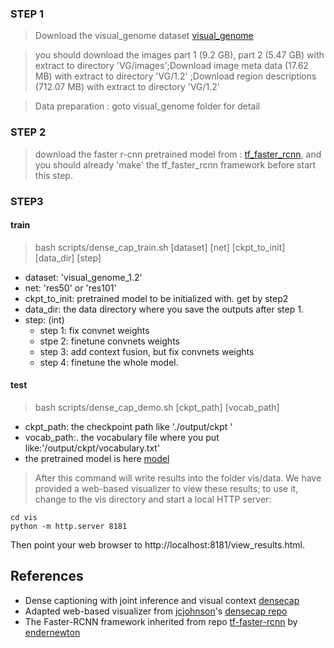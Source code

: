 ### STEP 1


> Download the visual_genome dataset [visual_genome](http://visualgenome.org/)

> you should download the images part 1 (9.2 GB), part 2 (5.47 GB) with extract to directory 'VG/images';Download image meta data (17.62 MB) with extract to directory 'VG/1.2' ;Download region descriptions (712.07 MB) with extract to directory  'VG/1.2'  

> Data preparation : goto visual_genome folder for detail


### STEP 2


> download the faster r-cnn pretrained model from : [tf_faster_rcnn](https://github.com/endernewton/tf-faster-rcnn), and you should already 'make' the tf_faster_rcnn framework before start this step.

### STEP3

#### train
>  bash scripts/dense_cap_train.sh [dataset] [net] [ckpt_to_init] [data_dir] [step]


* dataset: 'visual_genome_1.2'
* net: 'res50' or 'res101'
* ckpt_to_init: pretrained model to be initialized with. get by step2
* data_dir: the data directory where you save the outputs after step 1.
* step: (int)
    - step 1: fix convnet weights
    - stpe 2: finetune convnets weights
    - step 3: add context fusion, but fix convnets weights
    - step 4: finetune the whole model.

#### test
> bash scripts/dense_cap_demo.sh [ckpt_path] [vocab_path]

* ckpt_path: the checkpoint path like './output/ckpt '
* vocab_path:. the vocabulary file where you put like:'/output/ckpt/vocabulary.txt'
* the pretrained model is here [model](https://drive.google.com/drive/folders/1AXlZREmP7fVi5qtHRWPyYwxiI4XpHle1?usp=sharing)

> After this command will write results into the folder vis/data. We have provided a web-based visualizer to view these results; to use it, change to the vis directory and start a local HTTP server:

```
cd vis
python -m http.server 8181
```
Then point your web browser to http://localhost:8181/view_results.html.



## References
* Dense captioning with joint inference and visual context [densecap](https://github.com/linjieyangsc/densecap)
* Adapted web-based visualizer from [jcjohnson](https://github.com/jcjohnson)'s [densecap repo](https://github.com/jcjohnson/densecap)
* The Faster-RCNN framework inherited from repo [tf-faster-rcnn](https://github.com/endernewton/tf-faster-rcnn) by [endernewton](https://github.com/endernewton)
